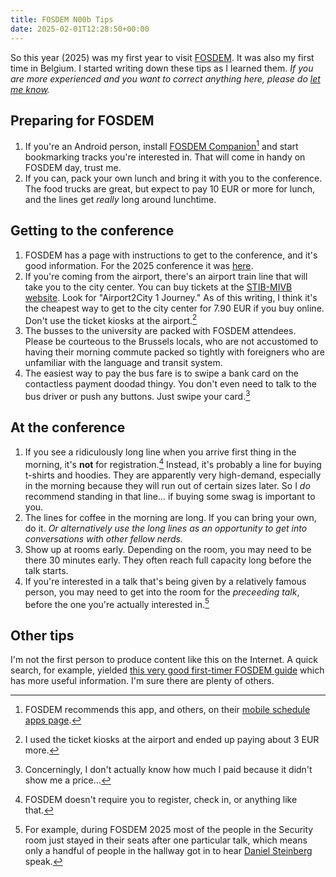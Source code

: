 ```yaml
---
title: FOSDEM N00b Tips
date: 2025-02-01T12:28:50+00:00
---
```


So this year (2025) was my first year to visit [FOSDEM](https://fosdem.org/). It was
also my first time in Belgium. I started writing down these tips as I learned them.
_If you are more experienced and you want to correct anything here, please do
[let me know](/contact/)._

## Preparing for FOSDEM

1. If you're an Android person, install
   [FOSDEM Companion](https://f-droid.org/packages/be.digitalia.fosdem/)[^1] and start
   bookmarking tracks you're interested in. That will come in handy on FOSDEM day, trust
   me. 
1. If you can, pack your own lunch and bring it with you to the conference. The food
   trucks are great, but expect to pay 10 EUR or more for lunch, and the lines get
   _really_ long around lunchtime.

[^1]: FOSDEM recommends this app, and others, on their [mobile schedule apps page](https://fosdem.org/2025/schedule/mobile/).

## Getting to the conference

1. FOSDEM has a page with instructions to get to the conference, and it's good
   information. For the 2025 conference it was [here](https://fosdem.org/2025/practical/transportation/).
1. If you're coming from the airport, there's an airport train line that will take you
   to the city center. You can buy tickets at the [STIB-MIVB website](https://www.stib-mivb.be/home).
   Look for "Airport2City 1 Journey." As of this writing, I think it's the cheapest way
   to get to the city center for 7.90 EUR if you buy online. Don't use the ticket kiosks
   at the airport.[^2]
1. The busses to the university are packed with FOSDEM attendees. Please be courteous to
   the Brussels locals, who are not accustomed to having their morning commute packed
   so tightly with foreigners who are unfamiliar with the language and transit system.
1. The easiest way to pay the bus fare is to swipe a bank card on the contactless
   payment doodad thingy. You don't even need to talk to the bus driver or push any
   buttons. Just swipe your card.[^3]

[^2]: I used the ticket kiosks at the airport and ended up paying about 3 EUR more.
[^3]: Concerningly, I don't actually know how much I paid because it didn't show me
      a price...

## At the conference

1. If you see a ridiculously long line when you arrive first thing in the morning, it's
   **not** for registration.[^4] Instead, it's probably a line for buying t-shirts and
   hoodies. They are apparently very high-demand, especially in the morning because they
   will run out of certain sizes later. So I _do_ recommend standing in that line... if
   buying some swag is important to you.
1. The lines for coffee in the morning are long. If you can bring your own, do it. _Or
   alternatively use the long lines as an opportunity to get into conversations with
   other fellow nerds._
1. Show up at rooms early. Depending on the room, you may need to be there 30 minutes
   early. They often reach full capacity long before the talk starts.
1. If you're interested in a talk that's being given by a relatively famous person,
   you may need to get into the room for the _preceeding talk_, before the one you're
   actually interested in.[^5]

[^4]: FOSDEM doesn't require you to register, check in, or anything like that.
[^5]: For example, during FOSDEM 2025 most of the people in the Security room just
      stayed in their seats after one particular talk, which means only a handful of
      people in the hallway got in to hear [Daniel Steinberg](https://daniel.haxx.se/)
      speak.

## Other tips

I'm not the first person to produce content like this on the Internet. A quick search,
for example, yielded [this very good first-timer FOSDEM guide](https://pothix.com/fosdem-guide/)
which has more useful information. I'm sure there are plenty of others.
